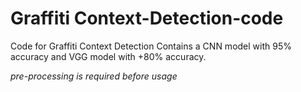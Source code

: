 # Graffiti Context-Detection-code
 Code for Graffiti Context Detection 
 Contains a CNN model with 95% accuracy and VGG model with +80% accuracy.
 
 *pre-processing is required before usage*
